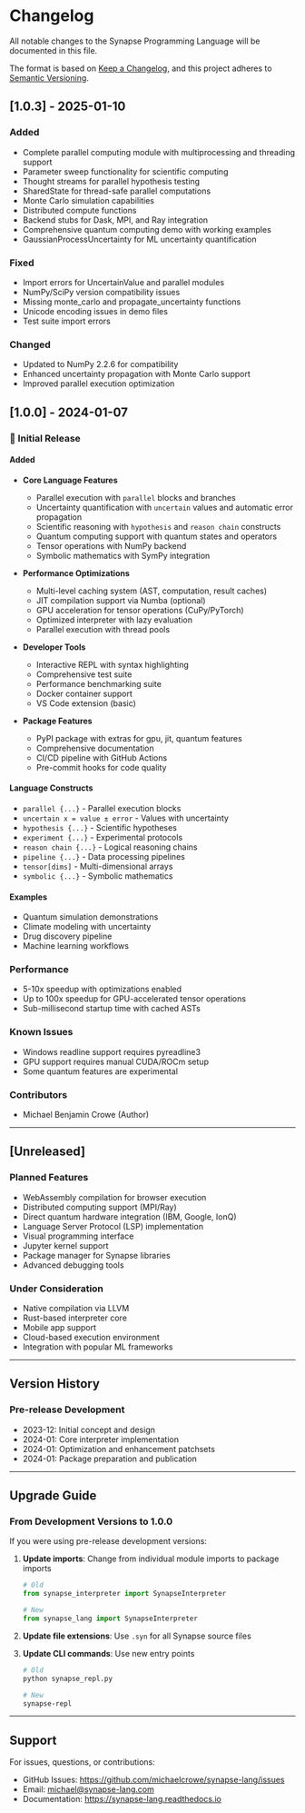 # Changelog

All notable changes to the Synapse Programming Language will be documented in this file.

The format is based on [Keep a Changelog](https://keepachangelog.com/en/1.0.0/),
and this project adheres to [Semantic Versioning](https://semver.org/spec/v2.0.0.html).

## [1.0.3] - 2025-01-10

### Added
- Complete parallel computing module with multiprocessing and threading support
- Parameter sweep functionality for scientific computing
- Thought streams for parallel hypothesis testing
- SharedState for thread-safe parallel computations
- Monte Carlo simulation capabilities
- Distributed compute functions
- Backend stubs for Dask, MPI, and Ray integration
- Comprehensive quantum computing demo with working examples
- GaussianProcessUncertainty for ML uncertainty quantification

### Fixed
- Import errors for UncertainValue and parallel modules
- NumPy/SciPy version compatibility issues
- Missing monte_carlo and propagate_uncertainty functions
- Unicode encoding issues in demo files
- Test suite import errors

### Changed
- Updated to NumPy 2.2.6 for compatibility
- Enhanced uncertainty propagation with Monte Carlo support
- Improved parallel execution optimization

## [1.0.0] - 2024-01-07

### 🎉 Initial Release

#### Added
- **Core Language Features**
  - Parallel execution with `parallel` blocks and branches
  - Uncertainty quantification with `uncertain` values and automatic error propagation
  - Scientific reasoning with `hypothesis` and `reason chain` constructs
  - Quantum computing support with quantum states and operators
  - Tensor operations with NumPy backend
  - Symbolic mathematics with SymPy integration

- **Performance Optimizations**
  - Multi-level caching system (AST, computation, result caches)
  - JIT compilation support via Numba (optional)
  - GPU acceleration for tensor operations (CuPy/PyTorch)
  - Optimized interpreter with lazy evaluation
  - Parallel execution with thread pools

- **Developer Tools**
  - Interactive REPL with syntax highlighting
  - Comprehensive test suite
  - Performance benchmarking suite
  - Docker container support
  - VS Code extension (basic)

- **Package Features**
  - PyPI package with extras for gpu, jit, quantum features
  - Comprehensive documentation
  - CI/CD pipeline with GitHub Actions
  - Pre-commit hooks for code quality

#### Language Constructs
- `parallel {...}` - Parallel execution blocks
- `uncertain x = value ± error` - Values with uncertainty
- `hypothesis {...}` - Scientific hypotheses
- `experiment {...}` - Experimental protocols
- `reason chain {...}` - Logical reasoning chains
- `pipeline {...}` - Data processing pipelines
- `tensor[dims]` - Multi-dimensional arrays
- `symbolic {...}` - Symbolic mathematics

#### Examples
- Quantum simulation demonstrations
- Climate modeling with uncertainty
- Drug discovery pipeline
- Machine learning workflows

### Performance
- 5-10x speedup with optimizations enabled
- Up to 100x speedup for GPU-accelerated tensor operations
- Sub-millisecond startup time with cached ASTs

### Known Issues
- Windows readline support requires pyreadline3
- GPU support requires manual CUDA/ROCm setup
- Some quantum features are experimental

### Contributors
- Michael Benjamin Crowe (Author)

---

## [Unreleased]

### Planned Features
- WebAssembly compilation for browser execution
- Distributed computing support (MPI/Ray)
- Direct quantum hardware integration (IBM, Google, IonQ)
- Language Server Protocol (LSP) implementation
- Visual programming interface
- Jupyter kernel support
- Package manager for Synapse libraries
- Advanced debugging tools

### Under Consideration
- Native compilation via LLVM
- Rust-based interpreter core
- Mobile app support
- Cloud-based execution environment
- Integration with popular ML frameworks

---

## Version History

### Pre-release Development
- 2023-12: Initial concept and design
- 2024-01: Core interpreter implementation
- 2024-01: Optimization and enhancement patchsets
- 2024-01: Package preparation and publication

---

## Upgrade Guide

### From Development Versions to 1.0.0

If you were using pre-release development versions:

1. **Update imports**: Change from individual module imports to package imports
   ```python
   # Old
   from synapse_interpreter import SynapseInterpreter
   
   # New
   from synapse_lang import SynapseInterpreter
   ```

2. **Update file extensions**: Use `.syn` for all Synapse source files

3. **Update CLI commands**: Use new entry points
   ```bash
   # Old
   python synapse_repl.py
   
   # New
   synapse-repl
   ```

---

## Support

For issues, questions, or contributions:
- GitHub Issues: https://github.com/michaelcrowe/synapse-lang/issues
- Email: michael@synapse-lang.com
- Documentation: https://synapse-lang.readthedocs.io